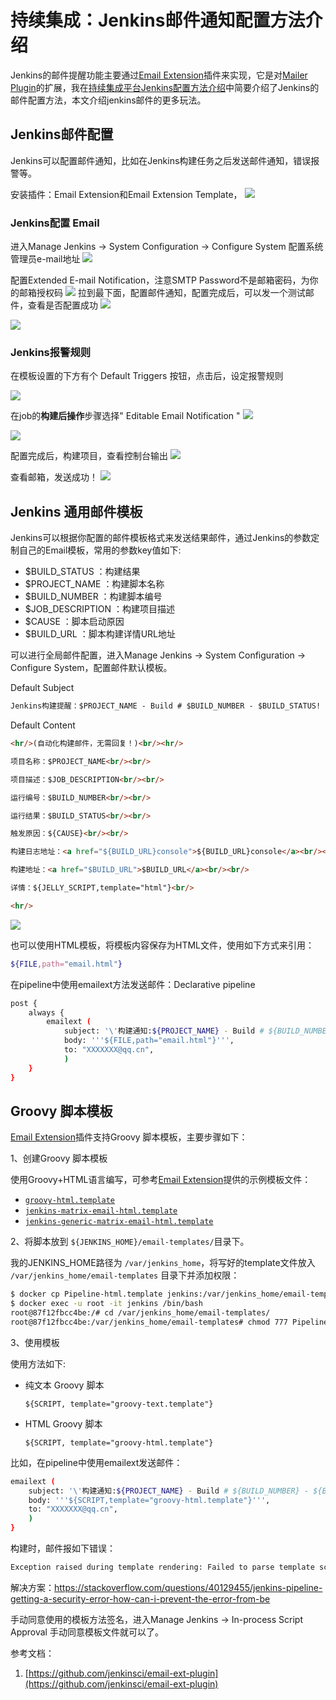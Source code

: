 # 持续集成：Jenkins邮件通知配置方法介绍
Jenkins的邮件提醒功能主要通过[Email Extension](https://plugins.jenkins.io/email-ext/)插件来实现，它是对[Mailer Plugin](https://plugins.jenkins.io/mailer)的扩展，我在[持续集成平台Jenkins配置方法介绍](https://blog.csdn.net/u010698107/article/details/113823608)中简要介绍了Jenkins的邮件配置方法，本文介绍jenkins邮件的更多玩法。

<!--more-->

## Jenkins邮件配置
Jenkins可以配置邮件通知，比如在Jenkins构建任务之后发送邮件通知，错误报警等。

安装插件：Email Extension和Email Extension Template，
![](continuous-integration-for-jenkins-email-ext/jenkins-email-extension.png)

### Jenkins配置 Email
进入Manage Jenkins -> System Configuration -> Configure System 配置系统管理员e-mail地址
![](continuous-integration-for-jenkins-email-ext/jenkins-email-address.png)

配置Extended E-mail Notification，注意SMTP Password不是邮箱密码，为你的邮箱授权码
![](continuous-integration-for-jenkins-email-ext/jenkins-extend-email-notification.png)
拉到最下面，配置邮件通知，配置完成后，可以发一个测试邮件，查看是否配置成功
![](continuous-integration-for-jenkins-email-ext/jenkins-email-notification.png)

![](continuous-integration-for-jenkins-email-ext/jenkins-test-email.png)



### Jenkins报警规则
在模板设置的下方有个 Default Triggers 按钮，点击后，设定报警规则

![](continuous-integration-for-jenkins-email-ext/jenkins-email-default-triggers.png)

在job的**构建后操作**步骤选择" Editable Email Notification "
![](continuous-integration-for-jenkins-email-ext/jenkins-job-email-notification.png)

![](continuous-integration-for-jenkins-email-ext/jenkins-job-email-notification2.png)

配置完成后，构建项目，查看控制台输出
![](continuous-integration-for-jenkins-email-ext/jenkins-email-build.png)

查看邮箱，发送成功！
![](continuous-integration-for-jenkins-email-ext/jenkins-email.png)

## Jenkins 通用邮件模板

Jenkins可以根据你配置的邮件模板格式来发送结果邮件，通过Jenkins的参数定制自己的Email模板，常用的参数key值如下:

* $BUILD_STATUS ：构建结果
* $PROJECT_NAME ：构建脚本名称
* $BUILD_NUMBER ：构建脚本编号
* $JOB_DESCRIPTION ：构建项目描述
* $CAUSE ：脚本启动原因
* $BUILD_URL ：脚本构建详情URL地址

可以进行全局邮件配置，进入Manage Jenkins -> System Configuration -> Configure System，配置邮件默认模板。

Default Subject

```txt
Jenkins构建提醒：$PROJECT_NAME - Build # $BUILD_NUMBER - $BUILD_STATUS!
```

Default Content

```html
<hr/>(自动化构建邮件，无需回复！)<br/><hr/>

项目名称：$PROJECT_NAME<br/><br/>

项目描述：$JOB_DESCRIPTION<br/><br/>

运行编号：$BUILD_NUMBER<br/><br/>

运行结果：$BUILD_STATUS<br/><br/>

触发原因：${CAUSE}<br/><br/>

构建日志地址：<a href="${BUILD_URL}console">${BUILD_URL}console</a><br/><br/>

构建地址：<a href="$BUILD_URL">$BUILD_URL</a><br/><br/>

详情：${JELLY_SCRIPT,template="html"}<br/>

<hr/>
```

![](continuous-integration-for-jenkins-email-ext/jenkins-email-content.png)

也可以使用HTML模板，将模板内容保存为HTML文件，使用如下方式来引用：

```bash
${FILE,path="email.html"}
```

在pipeline中使用emailext方法发送邮件：Declarative pipeline

```bash
post {
	always {
        emailext (
            subject: '\'构建通知:${PROJECT_NAME} - Build # ${BUILD_NUMBER} - ${BUILD_STATUS}\'',
            body: '''${FILE,path="email.html"}''',
            to: "XXXXXXX@qq.cn",    
            )
	}
}
```



## Groovy 脚本模板

[Email Extension](https://plugins.jenkins.io/email-ext/)插件支持Groovy 脚本模板，主要步骤如下：

1、创建Groovy 脚本模板

使用Groovy+HTML语言编写，可参考[Email Extension](https://plugins.jenkins.io/email-ext/)提供的示例模板文件：
- [`groovy-html.template`](https://github.com/jenkinsci/email-ext-plugin/blob/master/src/main/resources/hudson/plugins/emailext/templates/groovy-html.template)
- [`jenkins-matrix-email-html.template`](https://github.com/jenkinsci/email-ext-plugin/blob/master/docs/templates/jenkins-matrix-email-html.template)
- [`jenkins-generic-matrix-email-html.template`](https://github.com/jenkinsci/email-ext-plugin/blob/master/docs/templates/jenkins-generic-matrix-email-html.template)

2、将脚本放到  `${JENKINS_HOME}/email-templates/`目录下。

我的JENKINS_HOME路径为 `/var/jenkins_home`，将写好的template文件放入 `/var/jenkins_home/email-templates` 目录下并添加权限：

```bash
$ docker cp Pipeline-html.template jenkins:/var/jenkins_home/email-templates/Pipeline-html.template
$ docker exec -u root -it jenkins /bin/bash
root@87f12fbcc4be:/# cd /var/jenkins_home/email-templates/
root@87f12fbcc4be:/var/jenkins_home/email-templates# chmod 777 Pipeline-html-test.template
```

3、使用模板

使用方法如下:

- 纯文本 Groovy 脚本

  `${SCRIPT, template="groovy-text.template"}`

- HTML Groovy 脚本

  `${SCRIPT, template="groovy-html.template"}`

比如，在pipeline中使用emailext发送邮件：

```bash
emailext (
    subject: '\'构建通知:${PROJECT_NAME} - Build # ${BUILD_NUMBER} - ${BUILD_STATUS}\'',
    body: '''${SCRIPT,template="groovy-html.template"}''',
    to: "XXXXXXX@qq.cn",    
    )
}
```

构建时，邮件报如下错误：

```bash
Exception raised during template rendering: Failed to parse template script (your template may contain an error or be trying to use expressions not currently supported): Failed to create Script instance for class: class SimpleTemplateScript13. Reason: java.lang.SecurityException: Rejecting unsandboxed super constructor call: hudson.plugins.emailext.plugins.content.EmailExtScript() groovy.lang.GroovyRuntimeException: Failed to parse template script (your template may contain an error or be trying to use expressions not currently supported)
```

解决方案：https://stackoverflow.com/questions/40129455/jenkins-pipeline-getting-a-security-error-how-can-i-prevent-the-error-from-be

手动同意使用的模板方法签名，进入Manage Jenkins -> In-process Script Approval 手动同意模板文件就可以了。

参考文档：

1. [https://github.com/jenkinsci/email-ext-plugin](https://github.com/jenkinsci/email-ext-plugin)
